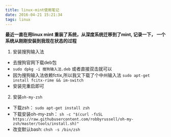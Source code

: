 ```yaml
---
title: linux-mint使用笔记
date: 2016-04-21 15:21:34
tags: linux
---
```


**最近一直在用linux mint 重装了系统，从深度系统迁移到了mint, 记录一下， 一个系统从刚刚安装到我现在状态的过程**

1. 安装搜狗输入法
  + 去搜狗官网下载deb包
  + `sudo dpkg -i 搜狗输入法.deb` 或者直接双击就可以
  + 因为搜狗输入法依赖fctix,所以我又下载了个中州输入法
    `sudo apt-get install fcitx-rime && im-switch`
  + 安装完重启即可
2. 安装`oh-my-zsh`
  + 下载zsh： `sudo apt-get install zsh`
  + 下载安装oh-my-zsh： `sh -c "$(curl -fsSL https://raw.githubusercontent.com/robbyrussell/oh-my-zsh/master/tools/install.sh)"`
  + 改变默认bash: `chsh -s /bin/zsh`

